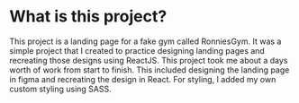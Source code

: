 # What is this project?

This project is a landing page for a fake gym called RonniesGym. It was a simple project that I created to practice designing landing pages and recreating those designs using ReactJS. This project took me about a days worth of work from start to finish. This included designing the landing page in figma and recreating the design in React. For styling, I added my own custom styling using SASS.
